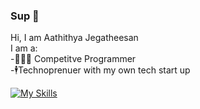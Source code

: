 ### Sup 👋

Hi, I am Aathithya Jegatheesan <br />
I am a:<br />
-🧑🏾‍💻 Competitve Programmer<br />
-🕴️Technoprenuer with my own tech start up<br />

[![My Skills](https://skillicons.dev/icons?i=html,css,js,python,cpp)](https://skillicons.dev)

